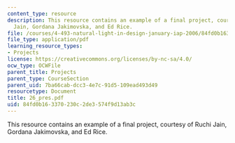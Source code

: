 ```yaml
---
content_type: resource
description: This resource contains an example of a final project, courtesy of Ruchi
  Jain, Gordana Jakimovska, and Ed Rice.
file: /courses/4-493-natural-light-in-design-january-iap-2006/84fd0b163370230c2de3574f9d13ab3c_26_pres.pdf
file_type: application/pdf
learning_resource_types:
- Projects
license: https://creativecommons.org/licenses/by-nc-sa/4.0/
ocw_type: OCWFile
parent_title: Projects
parent_type: CourseSection
parent_uid: 7ba66cab-dcc3-4e7c-91d5-109ead493d49
resourcetype: Document
title: 26_pres.pdf
uid: 84fd0b16-3370-230c-2de3-574f9d13ab3c
---
```

This resource contains an example of a final project, courtesy of Ruchi Jain, Gordana Jakimovska, and Ed Rice.